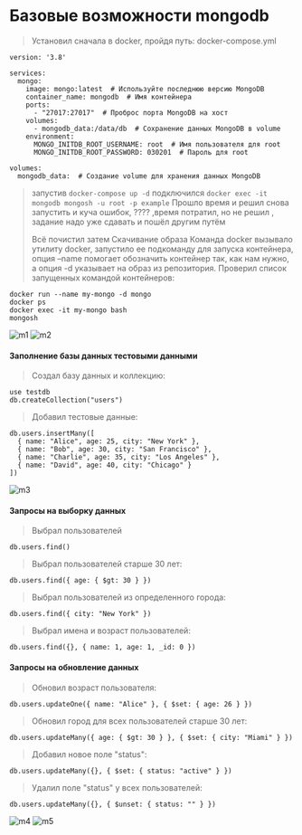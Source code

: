 # Базовые возможности mongodb 
> Установил сначала в docker, пройдя путь:
> docker-compose.yml
```
version: '3.8'

services:
  mongo:
    image: mongo:latest  # Используйте последнюю версию MongoDB
    container_name: mongodb  # Имя контейнера
    ports:
      - "27017:27017"  # Проброс порта MongoDB на хост
    volumes:
      - mongodb_data:/data/db  # Сохранение данных MongoDB в volume
    environment:
      MONGO_INITDB_ROOT_USERNAME: root  # Имя пользователя для root
      MONGO_INITDB_ROOT_PASSWORD: 030201  # Пароль для root

volumes:
  mongodb_data:  # Создание volume для хранения данных MongoDB
```
> запустив
```docker-compose up -d```
> подключился
```docker exec -it mongodb mongosh -u root -p example```
> Прошло время и решил снова запустить и куча ошибок, ???? ,время потратил, но не решил ,
> задание надо уже сдавать и пошёл другим путём
>
> Всё почистил
> затем
> Скачивание образа
> Команда docker вызывало утилиту docker, запустило ее подкоманду для запуска контейнера, опция –name помогает обозначить контейнер так, как нам нужно, а опция -d указывает на образ из репозитория. Проверил список запущенных командой контейнеров:
```
docker run --name my-mongo -d mongo
docker ps
docker exec -it my-mongo bash
mongosh
```
![m1](https://github.com/user-attachments/assets/b5a9e670-8bac-47bb-971e-928921dada19)
![m2](https://github.com/user-attachments/assets/fc1d7af4-49fc-455f-b4ee-24dd14f6acbd)
#### Заполнение базы данных тестовыми данными
> Создал базу данных и коллекцию:
```
use testdb
db.createCollection("users")
```
> Добавил тестовые данные:
```
db.users.insertMany([
  { name: "Alice", age: 25, city: "New York" },
  { name: "Bob", age: 30, city: "San Francisco" },
  { name: "Charlie", age: 35, city: "Los Angeles" },
  { name: "David", age: 40, city: "Chicago" }
])
```
![m3](https://github.com/user-attachments/assets/48069ab0-2db3-4f27-aa76-86d256d55aad)
#### Запросы на выборку данных
> Выбрал пользователей
```
db.users.find()
```
> Выбрал пользователей старше 30 лет:
```
db.users.find({ age: { $gt: 30 } })
```
> Выбрал пользователей из определенного города:
```
db.users.find({ city: "New York" })
```
> Выбрал имена и возраст пользователей:
```
db.users.find({}, { name: 1, age: 1, _id: 0 })
```
#### Запросы на обновление данных
> Обновил возраст пользователя:
```
db.users.updateOne({ name: "Alice" }, { $set: { age: 26 } })
```
> Обновил город для всех пользователей старше 30 лет:
```
db.users.updateMany({ age: { $gt: 30 } }, { $set: { city: "Miami" } })
```
> Добавил новое поле "status":
```
db.users.updateMany({}, { $set: { status: "active" } })
```
> Удалил поле "status" у всех пользователей:
```
db.users.updateMany({}, { $unset: { status: "" } })
```
![m4](https://github.com/user-attachments/assets/e4e90e24-a29d-4ffb-bc59-36a2adcd6f79)
![m5](https://github.com/user-attachments/assets/6767131d-ec8c-41a8-8bca-b8c569a75829)
